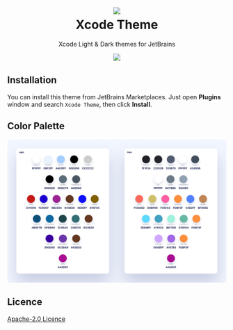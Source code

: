 <h1 align="center">
<img src="https://raw.githubusercontent.com/WhiteVermouth/XcodeTheme/master/assets/logo.png"/><br>
Xcode Theme</h1>
<p align="center">Xcode Light & Dark themes for JetBrains</p>
<p align="center"><img src="https://raw.githubusercontent.com/WhiteVermouth/XcodeTheme/master/assets/screenshot.png" /></p>

## Installation

You can install this theme from JetBrains Marketplaces. Just open **Plugins** window and search `Xcode Theme`, then click **Install**.

## Color Palette

![Color Palette](./assets/color-palette.png)

## Licence

[Apache-2.0 Licence](./LICENSE)

